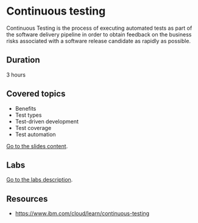 # Continuous testing

Continuous Testing is the process of executing automated tests as part of the software delivery pipeline in order to obtain feedback on the business risks associated with a software release candidate as rapidly as possible.

## Duration

3 hours

## Covered topics

- Benefits
- Test types 
- Test-driven development
- Test coverage
- Test automation

[Go to the slides content](slides.md).

## Labs

[Go to the labs description](labs.md).

## Resources

- https://www.ibm.com/cloud/learn/continuous-testing
